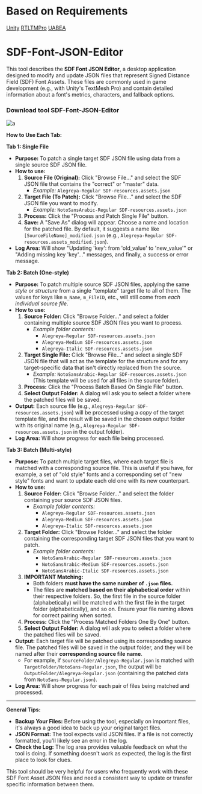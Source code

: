 
# Based on Requirements

[Unity](https://unity.com/fr/download)
[RTLTMPro](https://github.com/pnarimani/RTLTMPro)
[UABEA](https://github.com/nesrak1/UABEA)

# SDF-Font-JSON-Editor
This tool describes the **SDF Font JSON Editor**, a desktop application designed to modify and update JSON files that represent Signed Distance Field (SDF) Font Assets. These files are commonly used in game development (e.g., with Unity's TextMesh Pro) and contain detailed information about a font's metrics, characters, and fallback options.

### Download tool SDF-Font-JSON-Editor

![a](https://github.com/user-attachments/assets/9da5aa1f-123c-49d3-b487-c1ec960fb42b)

**How to Use Each Tab:**

**Tab 1: Single File**

*   **Purpose:** To patch a single target SDF JSON file using data from a single source SDF JSON file.
*   **How to use:**
    1.  **Source File (Original):** Click "Browse File..." and select the SDF JSON file that contains the "correct" or "master" data.
        *   *Example:* `Alegreya-Regular SDF-resources.assets.json`
    2.  **Target File (To Patch):** Click "Browse File..." and select the SDF JSON file you want to modify.
        *   *Example:* `NotoSansArabic-Regular SDF-resources.assets.json`
    3.  **Process:** Click the "Process and Patch Single File" button.
    4.  **Save:** A "Save As" dialog will appear. Choose a name and location for the patched file. By default, it suggests a name like `[SourceFileName]_modified.json` (e.g., `Alegreya-Regular SDF-resources.assets_modified.json`).
*   **Log Area:** Will show "Updating 'key': from 'old_value' to 'new_value'" or "Adding missing key 'key'..." messages, and finally, a success or error message.

**Tab 2: Batch (One-style)**

*   **Purpose:** To patch multiple source SDF JSON files, applying the same *style* or *structure* from a single "template" target file to all of them. The values for keys like `m_Name`, `m_FileID`, etc., will still come from *each individual source file*.
*   **How to use:**
    1.  **Source Folder:** Click "Browse Folder..." and select a folder containing multiple source SDF JSON files you want to process.
        *   *Example folder contents:*
            *   `Alegreya-Regular SDF-resources.assets.json`
            *   `Alegreya-Medium SDF-resources.assets.json`
            *   `Alegreya-Italic SDF-resources.assets.json`
    2.  **Target Single File:** Click "Browse File..." and select a single SDF JSON file that will act as the template for the structure and for any target-specific data that isn't directly replaced from the source.
        *   *Example:* `NotoSansArabic-Regular SDF-resources.assets.json` (This template will be used for all files in the source folder).
    3.  **Process:** Click the "Process Batch Based On Single File" button.
    4.  **Select Output Folder:** A dialog will ask you to select a folder where the patched files will be saved.
*   **Output:** Each source file (e.g., `Alegreya-Regular SDF-resources.assets.json`) will be processed using a *copy* of the target template file, and the result will be saved in the chosen output folder with its original name (e.g., `Alegreya-Regular SDF-resources.assets.json` in the output folder).
*   **Log Area:** Will show progress for each file being processed.

**Tab 3: Batch (Multi-style)**

*   **Purpose:** To patch multiple target files, where each target file is matched with a corresponding source file. This is useful if you have, for example, a set of "old style" fonts and a corresponding set of "new style" fonts and want to update each old one with its new counterpart.
*   **How to use:**
    1.  **Source Folder:** Click "Browse Folder..." and select the folder containing your source SDF JSON files.
        *   *Example folder contents:*
            *   `Alegreya-Regular SDF-resources.assets.json`
            *   `Alegreya-Medium SDF-resources.assets.json`
            *   `Alegreya-Italic SDF-resources.assets.json`
    2.  **Target Folder:** Click "Browse Folder..." and select the folder containing the corresponding target SDF JSON files that you want to patch.
        *   *Example folder contents:*
            *   `NotoSansArabic-Regular SDF-resources.assets.json`
            *   `NotoSansArabic-Medium SDF-resources.assets.json`
            *   `NotoSansArabic-Italic SDF-resources.assets.json`
    3.  **IMPORTANT Matching:**
        *   Both folders **must have the same number of `.json` files.**
        *   The files are **matched based on their alphabetical order** within their respective folders. So, the first file in the source folder (alphabetically) will be matched with the first file in the target folder (alphabetically), and so on. Ensure your file naming allows for correct pairing when sorted.
    4.  **Process:** Click the "Process Matched Folders One By One" button.
    5.  **Select Output Folder:** A dialog will ask you to select a folder where the patched files will be saved.
*   **Output:** Each target file will be patched using its corresponding source file. The patched files will be saved in the output folder, and they will be named after their **corresponding source file name**.
    *   For example, if `SourceFolder/Alegreya-Regular.json` is matched with `TargetFolder/NotoSans-Regular.json`, the output will be `OutputFolder/Alegreya-Regular.json` (containing the patched data from `NotoSans-Regular.json`).
*   **Log Area:** Will show progress for each pair of files being matched and processed.

---

**General Tips:**

*   **Backup Your Files:** Before using the tool, especially on important files, it's always a good idea to back up your original target files.
*   **JSON Format:** The tool expects valid JSON files. If a file is not correctly formatted, you'll likely see an error in the log.
*   **Check the Log:** The log area provides valuable feedback on what the tool is doing. If something doesn't work as expected, the log is the first place to look for clues.

This tool should be very helpful for users who frequently work with these SDF Font Asset JSON files and need a consistent way to update or transfer specific information between them.
